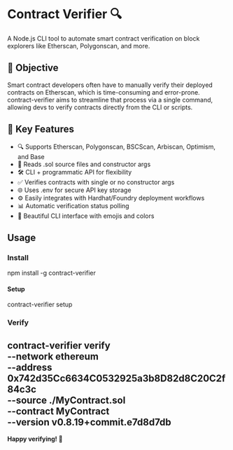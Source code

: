 # Contract Verifier 🔍

A Node.js CLI tool to automate smart contract verification on block explorers like Etherscan, Polygonscan, and more.

## 🎯 Objective

Smart contract developers often have to manually verify their deployed contracts on Etherscan, which is time-consuming and error-prone. contract-verifier aims to streamline that process via a single command, allowing devs to verify contracts directly from the CLI or scripts.

## 🚀 Key Features

- 🔍 Supports Etherscan, Polygonscan, BSCScan, Arbiscan, Optimism, and Base
- 📂 Reads .sol source files and constructor args
- 🛠️ CLI + programmatic API for flexibility
- ✅ Verifies contracts with single or no constructor args
- 🌐 Uses .env for secure API key storage
- ⚙️ Easily integrates with Hardhat/Foundry deployment workflows
- 📊 Automatic verification status polling
- 🎨 Beautiful CLI interface with emojis and colors

## Usage

### Install
npm install -g contract-verifier

#### Setup
contract-verifier setup

### Verify
contract-verifier verify \
  --network ethereum \
  --address 0x742d35Cc6634C0532925a3b8D82d8C20C2f84c3c \
  --source ./MyContract.sol \
  --contract MyContract \
  --version v0.8.19+commit.e7d8d7db
---

**Happy verifying! 🚀**